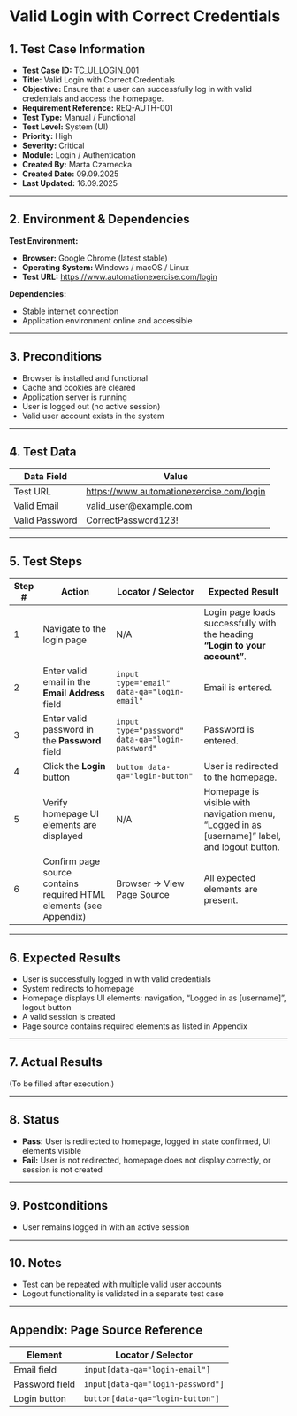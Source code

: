 
# Valid Login with Correct Credentials

## 1. Test Case Information
- **Test Case ID:** TC_UI_LOGIN_001  
- **Title:** Valid Login with Correct Credentials  
- **Objective:** Ensure that a user can successfully log in with valid credentials and access the homepage.  
- **Requirement Reference:** REQ-AUTH-001  
- **Test Type:** Manual / Functional
- **Test Level:** System (UI)  
- **Priority:** High  
- **Severity:** Critical  
- **Module:** Login / Authentication  
- **Created By:** Marta Czarnecka  
- **Created Date:** 09.09.2025  
- **Last Updated:** 16.09.2025  

---

## 2. Environment & Dependencies
**Test Environment:**  
- **Browser:** Google Chrome (latest stable)  
- **Operating System:** Windows / macOS / Linux  
- **Test URL:** https://www.automationexercise.com/login  

**Dependencies:**  
- Stable internet connection  
- Application environment online and accessible  

---

## 3. Preconditions
- Browser is installed and functional  
- Cache and cookies are cleared  
- Application server is running  
- User is logged out (no active session)  
- Valid user account exists in the system  

---

## 4. Test Data

| Data Field       | Value                          |
|------------------|--------------------------------|
| Test URL         | https://www.automationexercise.com/login |
| Valid Email      | valid_user@example.com         |
| Valid Password   | CorrectPassword123!            |

---

## 5. Test Steps

| Step # | Action | Locator / Selector | Expected Result |
|--------|--------|--------------------|-----------------|
| 1 | Navigate to the login page | N/A | Login page loads successfully with the heading **“Login to your account”**. |
| 2 | Enter valid email in the **Email Address** field | `input type="email" data-qa="login-email"` | Email is entered. |
| 3 | Enter valid password in the **Password** field | `input type="password" data-qa="login-password"` | Password is entered. |
| 4 | Click the **Login** button | `button data-qa="login-button"` | User is redirected to the homepage. |
| 5 | Verify homepage UI elements are displayed | N/A | Homepage is visible with navigation menu, “Logged in as [username]” label, and logout button. |
| 6 | Confirm page source contains required HTML elements (see Appendix) | Browser → View Page Source | All expected elements are present. |

---

## 6. Expected Results
- User is successfully logged in with valid credentials  
- System redirects to homepage  
- Homepage displays UI elements: navigation, “Logged in as [username]”, logout button  
- A valid session is created  
- Page source contains required elements as listed in Appendix  

---

## 7. Actual Results
(To be filled after execution.)  

---

## 8. Status
- **Pass:** User is redirected to homepage, logged in state confirmed, UI elements visible  
- **Fail:** User is not redirected, homepage does not display correctly, or session is not created  

---

## 9. Postconditions
- User remains logged in with an active session  

---

## 10. Notes
- Test can be repeated with multiple valid user accounts  
- Logout functionality is validated in a separate test case  

---

## Appendix: Page Source Reference

| Element        | Locator / Selector |
|----------------|---------------------|
| Email field    | `input[data-qa="login-email"]` |
| Password field | `input[data-qa="login-password"]` |
| Login button   | `button[data-qa="login-button"]` |

